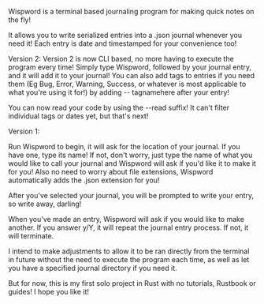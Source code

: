 Wispword is a terminal based journaling program for making quick notes on the fly!

It allows you to write serialized entries into a .json journal whenever you need it! Each entry is date and timestamped for your convenience too!

Version 2:
Version 2 is now CLI based, no more having to execute the program every time! Simply type Wispword, followed by your journal entry, and it will add it to your journal! You can also add tags to entries if you need them (Eg Bug, Error, Warning, Success, or whatever is most applicable to what you're using it for!) by adding -- tagnamehere after your entry! 

You can now read your code by using the --read suffix! It can't filter individual tags or dates yet, but that's next!

Version 1:

Run Wispword to begin, it will ask for the location of your journal. If you have one, type its name! If not, don't worry, just type the name of what you would like to call your journal and Wispword will ask if you'd like it to make it for you! Also no need to worry about file extensions, Wispword automatically adds the .json extension for you!

After you've selected your journal, you will be prompted to write your entry, so write away, darling! 

When you've made an entry, Wispword will ask if you would like to make another. If you answer y/Y, it will repeat the journal entry process. If not, it will terminate.

I intend to make adjustments to allow it to be ran directly from the terminal in future without the need to execute the program each time, as well as let you have a specified journal directory if you need it.

But for now, this is my first solo project in Rust with no tutorials, Rustbook or guides! I hope you like it!
